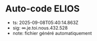 # Auto-code ELIOS
- ts: 2025-09-08T05:40:14.863Z
- sig: ∞.je.toi.nous.432.528
- note: fichier généré automatiquement